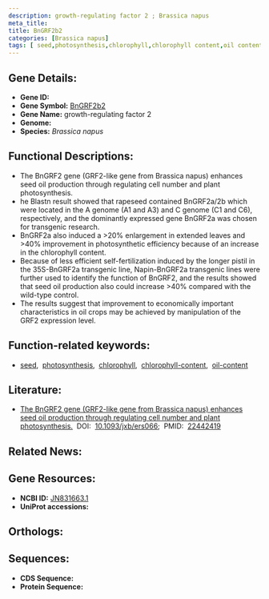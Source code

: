```yaml
---
description: growth-regulating factor 2 ; Brassica napus
meta_title:
title: BnGRF2b2
categories: [Brassica napus]
tags: [ seed,photosynthesis,chlorophyll,chlorophyll content,oil content ]
---
```


## Gene Details:
- **Gene ID:** []()
- **Gene Symbol:** <u>BnGRF2b2</u>
- **Gene Name:** growth-regulating factor 2
- **Genome:** []()
- **Species:** *Brassica napus*

## Functional Descriptions:
   - The BnGRF2 gene (GRF2-like gene from Brassica napus) enhances seed oil production through regulating cell number and plant photosynthesis.
   - he Blastn result showed that rapeseed contained BnGRF2a/2b which were located in the A genome (A1 and A3) and C genome (C1 and C6), respectively, and the dominantly expressed gene BnGRF2a was chosen for transgenic research.
   - BnGRF2a also induced a >20% enlargement in extended leaves and >40% improvement in photosynthetic efficiency because of an increase in the chlorophyll content.
   - Because of less efficient self-fertilization induced by the longer pistil in the 35S-BnGRF2a transgenic line, Napin-BnGRF2a transgenic lines were further used to identify the function of BnGRF2, and the results showed that seed oil production also could increase >40% compared with the wild-type control.
   - The results suggest that improvement to economically important characteristics in oil crops may be achieved by manipulation of the GRF2 expression level.

## Function-related keywords:
   - [seed](/tags/seed/),&nbsp;&nbsp;[photosynthesis](/tags/photosynthesis/),&nbsp;&nbsp;[chlorophyll](/tags/chlorophyll/),&nbsp;&nbsp;[chlorophyll-content](/tags/chlorophyll-content/),&nbsp;&nbsp;[oil-content](/tags/oil-content/)

## Literature:
   - [The BnGRF2 gene (GRF2-like gene from Brassica napus) enhances seed oil production through regulating cell number and plant photosynthesis.](https://doi.org/10.1093/jxb/ers066)&nbsp;&nbsp;DOI:&nbsp;&nbsp;[10.1093/jxb/ers066](https://doi.org/10.1093/jxb/ers066);&nbsp;&nbsp;PMID:&nbsp;&nbsp;[22442419](https://pubmed.ncbi.nlm.nih.gov/22442419/)

## Related News:

## Gene Resources:
- **NCBI ID:**  [JN831663.1](https://www.ncbi.nlm.nih.gov/gene/?term=JN831663.1)
- **UniProt accessions:**  [](https://www.uniprot.org/uniprotkb//entry)

## Orthologs:

## Sequences:
- **CDS Sequence:**
- **Protein Sequence:**
